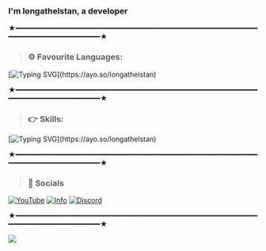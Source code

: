 
### I'm longathelstan, a developer

★━━━━━━━━━━━━━━━━━━━━━━━━━━━━━━━━━━━━━━━━━━━━━━━━━━━━━━━━━━━━━━━━━━━━━━━━━━━━━━━━★


> ### ⚙️ Favourite Languages: 
[![Typing SVG](https://readme-typing-svg.herokuapp.com?font=Fira+Code&duration=1100&color=F7007A&random=false&width=435&lines=python%2C;kotlin%2C;html+-+css%2C;js%2C;svelte%2C;c%2B%2B.)](https://ayo.so/longathelstan)


★━━━━━━━━━━━━━━━━━━━━━━━━━━━━━━━━━━━━━━━━━━━━━━━━━━━━━━━━━━━━━━━━━━━━━━━━━━━━━━━━★


> ### 👉 Skills: 
[![Typing SVG](https://readme-typing-svg.herokuapp.com?color=6b34eb&duration=4000&lines=Front+End;Back+End;Full+Stack+Developer;)](https://ayo.so/longathelstan)

★━━━━━━━━━━━━━━━━━━━━━━━━━━━━━━━━━━━━━━━━━━━━━━━━━━━━━━━━━━━━━━━━━━━━━━━━━━━━━━━━★
 > ### 🎈 Socials 
 
   [![YouTube](https://img.shields.io/badge/YouTube-red?style=for-the-badge&logo=youtube&logoColor=white)](https://www.youtube.com/@longathelstan)
   [![Info](https://img.shields.io/badge/website-000000?style=for-the-badge&logo=About.me&logoColor=white)](https://tlowng.minusmc.xyz)
   [![Discord](https://img.shields.io/badge/-Discord-7289DA?style=for-the-badge&logo=discord&logoColor=white)](https://dsc.gg/longathelstan) 
 
 ★━━━━━━━━━━━━━━━━━━━━━━━━━━━━━━━━━━━━━━━━━━━━━━━━━━━━━━━━━━━━━━━━━━━━━━━━━━━━━━━━★
 <div>
  <img src="https://github-readme-stats.vercel.app/api?username=longathelstan&show_icons=true&count_private=true&hide_border=true"/>
 </div>  
 
